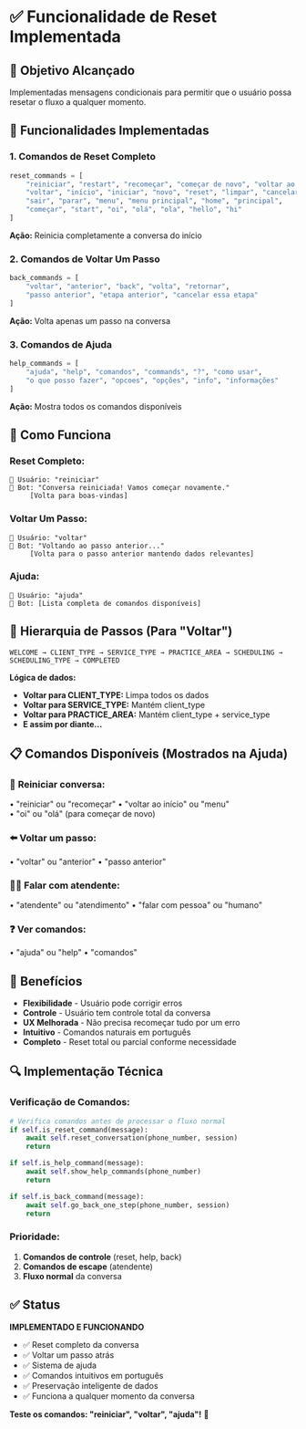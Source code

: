 # ✅ Funcionalidade de Reset Implementada

## 🎯 **Objetivo Alcançado**
Implementadas mensagens condicionais para permitir que o usuário possa resetar o fluxo a qualquer momento.

## 🔧 **Funcionalidades Implementadas**

### 1. **Comandos de Reset Completo**
```python
reset_commands = [
    "reiniciar", "restart", "recomeçar", "começar de novo", "voltar ao início",
    "voltar", "início", "iniciar", "novo", "reset", "limpar", "cancelar",
    "sair", "parar", "menu", "menu principal", "home", "principal",
    "começar", "start", "oi", "olá", "ola", "hello", "hi"
]
```

**Ação:** Reinicia completamente a conversa do início

### 2. **Comandos de Voltar Um Passo**
```python
back_commands = [
    "voltar", "anterior", "back", "volta", "retornar", 
    "passo anterior", "etapa anterior", "cancelar essa etapa"
]
```

**Ação:** Volta apenas um passo na conversa

### 3. **Comandos de Ajuda**
```python
help_commands = [
    "ajuda", "help", "comandos", "commands", "?", "como usar",
    "o que posso fazer", "opcoes", "opções", "info", "informações"
]
```

**Ação:** Mostra todos os comandos disponíveis

## 📱 **Como Funciona**

### **Reset Completo:**
```
👤 Usuário: "reiniciar"
🤖 Bot: "Conversa reiniciada! Vamos começar novamente."
     [Volta para boas-vindas]
```

### **Voltar Um Passo:**
```
👤 Usuário: "voltar"
🤖 Bot: "Voltando ao passo anterior..."
     [Volta para o passo anterior mantendo dados relevantes]
```

### **Ajuda:**
```
👤 Usuário: "ajuda"
🤖 Bot: [Lista completa de comandos disponíveis]
```

## 🔄 **Hierarquia de Passos (Para "Voltar")**

```
WELCOME → CLIENT_TYPE → SERVICE_TYPE → PRACTICE_AREA → SCHEDULING → SCHEDULING_TYPE → COMPLETED
```

**Lógica de dados:**
- **Voltar para CLIENT_TYPE:** Limpa todos os dados
- **Voltar para SERVICE_TYPE:** Mantém client_type
- **Voltar para PRACTICE_AREA:** Mantém client_type + service_type
- **E assim por diante...**

## 📋 **Comandos Disponíveis (Mostrados na Ajuda)**

### 🔄 **Reiniciar conversa:**
• "reiniciar" ou "recomeçar"
• "voltar ao início" ou "menu"  
• "oi" ou "olá" (para começar de novo)

### ⬅️ **Voltar um passo:**
• "voltar" ou "anterior"
• "passo anterior"

### 👨‍💼 **Falar com atendente:**
• "atendente" ou "atendimento"
• "falar com pessoa" ou "humano"

### ❓ **Ver comandos:**
• "ajuda" ou "help"
• "comandos"

## 🎯 **Benefícios**

- **Flexibilidade** - Usuário pode corrigir erros
- **Controle** - Usuário tem controle total da conversa
- **UX Melhorada** - Não precisa recomeçar tudo por um erro
- **Intuitivo** - Comandos naturais em português
- **Completo** - Reset total ou parcial conforme necessidade

## 🔍 **Implementação Técnica**

### **Verificação de Comandos:**
```python
# Verifica comandos antes de processar o fluxo normal
if self.is_reset_command(message):
    await self.reset_conversation(phone_number, session)
    return

if self.is_help_command(message):
    await self.show_help_commands(phone_number)
    return

if self.is_back_command(message):
    await self.go_back_one_step(phone_number, session)
    return
```

### **Prioridade:**
1. **Comandos de controle** (reset, help, back)
2. **Comandos de escape** (atendente)
3. **Fluxo normal** da conversa

## ✅ **Status**

**IMPLEMENTADO E FUNCIONANDO**

- ✅ Reset completo da conversa
- ✅ Voltar um passo atrás
- ✅ Sistema de ajuda
- ✅ Comandos intuitivos em português
- ✅ Preservação inteligente de dados
- ✅ Funciona a qualquer momento da conversa

**Teste os comandos: "reiniciar", "voltar", "ajuda"!** 🚀